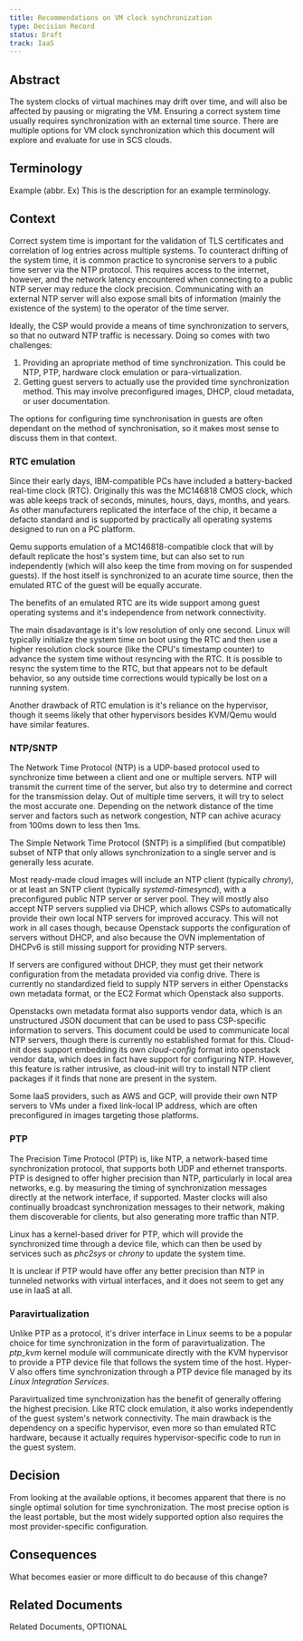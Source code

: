 ```yaml
---
title: Recommendations on VM clock synchronization
type: Decision Record
status: Draft
track: IaaS
---
```


## Abstract

The system clocks of virtual machines may drift over time, and will also be affected by pausing or migrating the VM.
Ensuring a correct system time usually requires synchronization with an external time source.
There are multiple options for VM clock synchronization which this document will explore and evaluate for use in SCS clouds.

## Terminology

Example (abbr. Ex)
  This is the description for an example terminology.

## Context

Correct system time is important for the validation of TLS certificates and correlation of log entries across multiple systems.
To counteract drifting of the system time, it is common practice to syncronise servers to a public time server via the NTP protocol.
This requires access to the internet, however, and the network latency encountered when connecting to a public NTP server may reduce the clock precision.
Communicating with an external NTP server will also expose small bits of information (mainly the existence of the system) to the operator of the time server.

Ideally, the CSP would provide a means of time synchronization to servers, so that no outward NTP traffic is necessary.
Doing so comes with two challenges:
1. Providing an apropriate method of time synchronization. This could be NTP, PTP, hardware clock emulation or para-virtualization.
2. Getting guest servers to actually use the provided time synchronization method. This may involve preconfigured images, DHCP, cloud metadata, or user documentation.

The options for configuring time synchronisation in guests are often dependant on the method of synchronisation, so it makes most sense to discuss them in that context.

### RTC emulation

Since their early days, IBM-compatible PCs have included a battery-backed real-time clock (RTC).
Originally this was the MC146818 CMOS clock, which was able keeps track of seconds, minutes, hours, days, months, and years.
As other manufacturers replicated the interface of the chip, it became a defacto standard and is supported by practically all operating systems designed to run on a PC platform.

Qemu supports emulation of a MC146818-compatible clock that will by default replicate the host's system time, but can also set to run independently (which will also keep the time from moving on for suspended guests).
If the host itself is synchronized to an acurate time source, then the emulated RTC of the guest will be equally accurate.

The benefits of an emulated RTC are its wide support among guest operating systems and it's independence from network connectivity.

The main disadavantage is it's low resolution of only one second.
Linux will typically initialize the system time on boot using the RTC and then use a higher resolution clock source (like the CPU's timestamp counter) to advance the system time without resyncing with the RTC.
It is possible to resync the system time to the RTC, but that appears not to be default behavior, so any outside time corrections would typically be lost on a running system.

Another drawback of RTC emulation is it's reliance on the hypervisor, though it seems likely that other hypervisors besides KVM/Qemu would have similar features.

### NTP/SNTP

The Network Time Protocol (NTP) is a UDP-based protocol used to synchronize time between a client and one or multiple servers.
NTP will transmit the current time of the server, but also try to determine and correct for the transmission delay.
Out of multiple time servers, it will try to select the most accurate one.
Depending on the network distance of the time server and factors such as network congestion, NTP can achive acuracy from 100ms down to less then 1ms.

The Simple Network Time Protocol (SNTP) is a simplified (but compatible) subset of NTP that only allows synchronization to a single server and is generally less acurate.

Most ready-made cloud images will include an NTP client (typically _chrony_), or at least an SNTP client (typically _systemd-timesyncd_), with a preconfigured public NTP server or server pool.
They will mostly also accept NTP servers supplied via DHCP, which allows CSPs to automatically provide their own local NTP servers for improved accuracy.
This will not work in all cases though, because Openstack supports the configuration of servers without DHCP, and also because the OVN implementation of DHCPv6 is still missing support for providing NTP servers.

If servers are configured without DHCP, they must get their network configuration from the metadata provided via config drive.
There is currently no standardized field to supply NTP servers in either Openstacks own metadata format, or the EC2 Format which Openstack also supports.

Openstacks own metadata format also supports vendor data, which is an unstructured JSON document that can be used to pass CSP-specific information to servers.
This document could be used to communicate local NTP servers, though there is currently no established format for this.
Cloud-init does support embedding its own _cloud-config_ format into openstack vendor data, which does in fact have support for configuring NTP.
However, this feature is rather intrusive, as cloud-init will try to install NTP client packages if it finds that none are present in the system.

Some IaaS providers, such as AWS and GCP, will provide their own NTP servers to VMs under a fixed link-local IP address, which are often preconfigured in images targeting those platforms.

### PTP

The Precision Time Protocol (PTP) is, like NTP, a network-based time synchronization protocol, that supports both UDP and ethernet transports.
PTP is designed to offer higher precision than NTP, particularly in local area networks, e.g. by measuring the timing of synchronization messages directly at the network interface, if supported.
Master clocks will also continually broadcast synchronization messages to their network, making them discoverable for clients, but also generating more traffic than NTP.

Linux has a kernel-based driver for PTP, which will provide the synchronized time through a device file, which can then be used by services such as _phc2sys_ or _chrony_ to update the system time.

It is unclear if PTP would have offer any better precision than NTP in tunneled networks with virtual interfaces, and it does not seem to get any use in IaaS at all.

### Paravirtualization

Unlike PTP as a protocol, it's driver interface in Linux seems to be a popular choice for time synchronization in the form of paravirtualization.
The _ptp\_kvm_ kernel module will communicate directly with the KVM hypervisor to provide a PTP device file that follows the system time of the host.
Hyper-V also offers time synchronization through a PTP device file managed by its _Linux Integration Services_.

Paravirtualized time synchronization has the benefit of generally offering the highest precision.
Like RTC clock emulation, it also works independently of the guest system's network connectivity.
The main drawback is the dependency on a specific hypervisor, even more so than emulated RTC hardware, because it actually requires hypervisor-specific code to run in the guest system.

## Decision

From looking at the available options, it becomes apparent that there is no single optimal solution for time synchronization.
The most precise option is the least portable, but the most widely supported option also requires the most provider-specific configuration.

<!--
* used method of time sync depends on the available options, but also on the image
* which option best to target when building a cloud image depends on who is building the image
  * CSPs can target whichever mechanism their cloud supports best
  * users may want images that are as portable as possible, so they can reuse them across SCS clouds
* since interoperability between clouds is the primary motivation for SCS, standardization should focus on portability
* the most portable option is NTP, so we should standardize an NTP setup!
* CSPs should still be free to support additionally support more precise methods, like ptp_kvm, and pre-configure them in the images they offer
* challenges for NTP:
  * local NTP server must be reachable by guests
  * advertising NTP servers to customers and instances
    * should we work on upstream support for providing NTP through the metadata IP
    * should we work on OVN DHCPv6 support for NTP?
    * should we standardize a vendor data key for NTP?
    * should local NTP server IPs be part of a CSP self description?
-->

## Consequences

What becomes easier or more difficult to do because of this change?

## Related Documents

Related Documents, OPTIONAL
